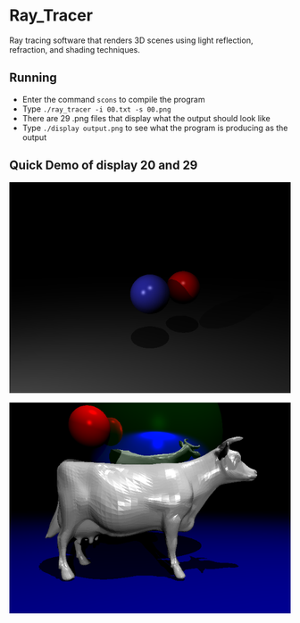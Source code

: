 # Ray_Tracer
Ray tracing software that renders 3D scenes using light reflection, refraction, and shading techniques. 

## Running
* Enter the command `scons` to compile the program
* Type `./ray_tracer -i 00.txt -s 00.png`
* There are 29 .png files that display what the output should look like 
* Type `./display output.png` to see what the program is producing as the output

## Quick Demo of display 20 and 29
![GitHub Logo](/proj-rt-files/20.png)

![GitHub Logo](/proj-rt-files/29.png)
